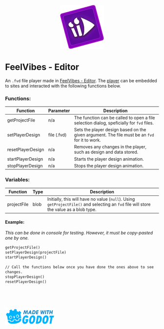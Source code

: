<p align="center">
  <img src="https://raw.githubusercontent.com/Nif-kun/feel-vibes-web-player/main/index.144x144.png">
  <h1>FeelVibes - Editor</h1>
</p>

An `.fvd` file player made in [FeelVibes - Editor](https://nif-kun.github.io/feel-vibes-web-editor/). The [player](https://nif-kun.github.io/feel-vibes-web-player/) can be embedded to sites and interacted with the following functions below.

### Functions:
Function          | Parameter   | Description
------------------|-------------|------------
getProjectFile    | n/a         | The function can be called to open a file selection dialog, speficially for `fvd` files.
setPlayerDesign   | file (.fvd) | Sets the player design based on the given argument. The file must be an `fvd` for it to work.
resetPlayerDesign | n/a         | Removes any changes in the player, such as design and data stored.
startPlayerDesign | n/a         | Starts the player design animation.
stopPlayerDesign  | n/a         | Stops the player design animation.

### Variables:
Function          | Type   | Description
------------------|--------|------------
projectFile       | blob   | Initially, this will have no value (`null`). Using `getProjectFile()` and selecting an `fvd` file will store the value as a blob type.

#### Example: 
*This can be done in console for testing. However, it must be copy-pasted one by one.*
```
getProjectFile()
setPlayerDesign(projectFile)
startPlayerDesign()

// Call the functions below once you have done the ones above to see changes.
stopPlayerDesign()
resetPlayerDesign()
```

</br>
</br>
</br>

[![Powered by Godot](https://raw.githubusercontent.com/Nif-kun/Nif-kun/main/made-with-godot-small.png)](https://godotengine.org)

